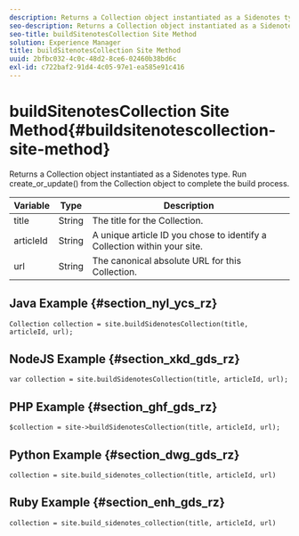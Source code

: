 ```yaml
---
description: Returns a Collection object instantiated as a Sidenotes type. Run create_or_update() from the Collection object to complete the build process.
seo-description: Returns a Collection object instantiated as a Sidenotes type. Run create_or_update() from the Collection object to complete the build process.
seo-title: buildSitenotesCollection Site Method
solution: Experience Manager
title: buildSitenotesCollection Site Method
uuid: 2bfbc032-4c0c-48d2-8ce6-02460b38bd6c
exl-id: c722baf2-91d4-4c05-97e1-ea585e91c416
---
```

# buildSitenotesCollection Site Method{#buildsitenotescollection-site-method}

Returns a Collection object instantiated as a Sidenotes type. Run create_or_update() from the Collection object to complete the build process.

|Variable|Type|Description|
|--- |--- |--- |
|title|String|The title for the Collection.|
|articleId|String|A unique article ID you chose to identify a Collection within your site.|
|url|String|The canonical absolute URL for this Collection.|

## Java Example {#section_nyl_ycs_rz}

```
Collection collection = site.buildSidenotesCollection(title, articleId, url); 

```

## NodeJS Example {#section_xkd_gds_rz}

```
var collection = site.buildSidenotesCollection(title, articleId, url); 

```

## PHP Example {#section_ghf_gds_rz}

```
$collection = site->buildSidenotesCollection(title, articleId, url); 

```

## Python Example {#section_dwg_gds_rz}

```
collection = site.build_sidenotes_collection(title, articleId, url) 

```

## Ruby Example {#section_enh_gds_rz}

```
collection = site.build_sidenotes_collection(title, articleId, url) 

```
